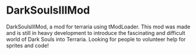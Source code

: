 # DarkSoulsIIIMod
DarkSoulsIIIMod, a mod for terraria using tModLoader. This mod was made and is still in heavy development to introduce the fascinating and difficult world of Dark Souls into Terraria. Looking for people to volunteer help for sprites and code!
